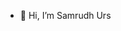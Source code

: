 - 👋 Hi, I’m Samrudh Urs
<!--- - 👀 I’m interested in ...
- 🌱 I’m currently learning ...
- 💞️ I’m looking to collaborate on ...
- 📫 How to reach me ...


samrudhurs/samrudhurs is a ✨ special ✨ repository because its `README.md` (this file) appears on your GitHub profile.
You can click the Preview link to take a look at your changes.
--->
